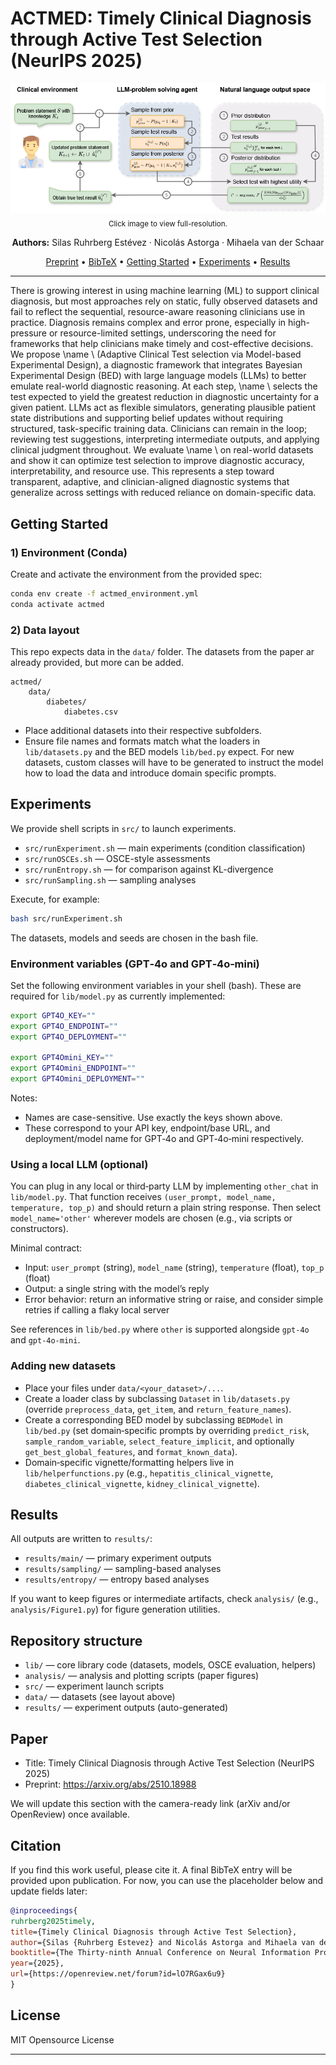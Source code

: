 # ACTMED: Timely Clinical Diagnosis through Active Test Selection (NeurIPS 2025)

<p align="center">
	<a href="./Overview.png">
		<img src="./Overview.png" alt="ACTMED overview diagram" />
	</a>
	<br/>
	<sub>Click image to view full-resolution.</sub>
</p>

<p align="center">
	<b>Authors:</b> Silas Ruhrberg Estévez · Nicolás Astorga · Mihaela van der Schaar
</p>

<p align="center">
	<a href="#paper">Preprint</a> •
	<a href="#citation">BibTeX</a> •
	<a href="#getting-started">Getting Started</a> •
	<a href="#experiments">Experiments</a> •
	<a href="#results">Results</a>
</p>

---

There is growing interest in using machine learning (ML) to support clinical diagnosis, but most approaches rely on static, fully observed datasets and fail to reflect the sequential, resource-aware reasoning clinicians use in practice. Diagnosis remains complex and error prone, especially in high-pressure or resource-limited settings, underscoring the need for frameworks that help clinicians make timely and cost-effective decisions. We propose \name \ (Adaptive Clinical Test selection via Model-based Experimental Design), a diagnostic framework that integrates Bayesian Experimental Design (BED) with large language models (LLMs) to better emulate real-world diagnostic reasoning. At each step, \name \ selects the test expected to yield the greatest reduction in diagnostic uncertainty for a given patient. LLMs act as flexible simulators, generating plausible patient state distributions and supporting belief updates without requiring structured, task-specific training data. Clinicians can remain in the loop; reviewing test suggestions, interpreting intermediate outputs, and applying clinical judgment throughout. We evaluate \name \ on real-world datasets and show it can optimize test selection to improve diagnostic accuracy, interpretability, and resource use. This represents a step toward transparent, adaptive, and clinician-aligned diagnostic systems that generalize across settings with reduced reliance on domain-specific data.




## Getting Started

### 1) Environment (Conda)

Create and activate the environment from the provided spec:

```bash
conda env create -f actmed_environment.yml
conda activate actmed
```


### 2) Data layout

This repo expects data in the `data/` folder. The datasets from the paper ar already provided, but more can be added.

```
actmed/
	data/
		diabetes/
			diabetes.csv
```

- Place additional datasets into their respective subfolders.
- Ensure file names and formats match what the loaders in `lib/datasets.py` and the BED models `lib/bed.py` expect. For new datasets, custom classes will have to be generated to instruct the model how to load the data and introduce domain specific prompts.

## Experiments

We provide shell scripts in `src/` to launch experiments.

- `src/runExperiment.sh` — main experiments (condition classification)
- `src/runOSCEs.sh` — OSCE-style assessments
- `src/runEntropy.sh` — for comparison against KL-divergence
- `src/runSampling.sh` — sampling analyses 

Execute, for example:

```bash
bash src/runExperiment.sh
```
The datasets, models and seeds are chosen in the bash file.

### Environment variables (GPT‑4o and GPT‑4o‑mini)

Set the following environment variables in your shell (bash). These are required for `lib/model.py` as currently implemented:

```bash
export GPT4O_KEY=""
export GPT4O_ENDPOINT=""
export GPT4O_DEPLOYMENT=""

export GPT4Omini_KEY=""
export GPT4Omini_ENDPOINT=""
export GPT4Omini_DEPLOYMENT=""
```

Notes:
- Names are case-sensitive. Use exactly the keys shown above.
- These correspond to your API key, endpoint/base URL, and deployment/model name for GPT‑4o and GPT‑4o‑mini respectively.

### Using a local LLM (optional)

You can plug in any local or third‑party LLM by implementing `other_chat` in `lib/model.py`. That function receives `(user_prompt, model_name, temperature, top_p)` and should return a plain string response. Then select `model_name='other'` wherever models are chosen (e.g., via scripts or constructors).

Minimal contract:
- Input: `user_prompt` (string), `model_name` (string), `temperature` (float), `top_p` (float)
- Output: a single string with the model’s reply
- Error behavior: return an informative string or raise, and consider simple retries if calling a flaky local server

See references in `lib/bed.py` where `other` is supported alongside `gpt-4o` and `gpt-4o-mini`.

### Adding new datasets

- Place your files under `data/<your_dataset>/...`.
- Create a loader class by subclassing `Dataset` in `lib/datasets.py` (override `preprocess_data`, `get_item`, and `return_feature_names`).
- Create a corresponding BED model by subclassing `BEDModel` in `lib/bed.py` (set domain‑specific prompts by overriding `predict_risk`, `sample_random_variable`, `select_feature_implicit`, and optionally `get_best_global_features`, and `format_known_data`).
- Domain‑specific vignette/formatting helpers live in `lib/helperfunctions.py` (e.g., `hepatitis_clinical_vignette`, `diabetes_clinical_vignette`, `kidney_clinical_vignette`).



## Results

All outputs are written to `results/`:

- `results/main/` — primary experiment outputs
- `results/sampling/` — sampling-based analyses
- `results/entropy/` — entropy based analyses

If you want to keep figures or intermediate artifacts, check `analysis/` (e.g., `analysis/Figure1.py`) for figure generation utilities.

## Repository structure

- `lib/` — core library code (datasets, models, OSCE evaluation, helpers)
- `analysis/` — analysis and plotting scripts (paper figures)
- `src/` — experiment launch scripts
- `data/` — datasets (see layout above)
- `results/` — experiment outputs (auto-generated)

## Paper

- Title: Timely Clinical Diagnosis through Active Test Selection (NeurIPS 2025)
- Preprint: https://arxiv.org/abs/2510.18988

We will update this section with the camera-ready link (arXiv and/or OpenReview) once available.

## Citation

If you find this work useful, please cite it. A final BibTeX entry will be provided upon publication. For now, you can use the placeholder below and update fields later:

```bibtex
@inproceedings{
ruhrberg2025timely,
title={Timely Clinical Diagnosis through Active Test Selection},
author={Silas {Ruhrberg Estevez} and Nicolás Astorga and Mihaela van der Schaar},
booktitle={The Thirty-ninth Annual Conference on Neural Information Processing Systems},
year={2025},
url={https://openreview.net/forum?id=lO7RGax6u9}
}
```

## License

MIT Opensource License



---


